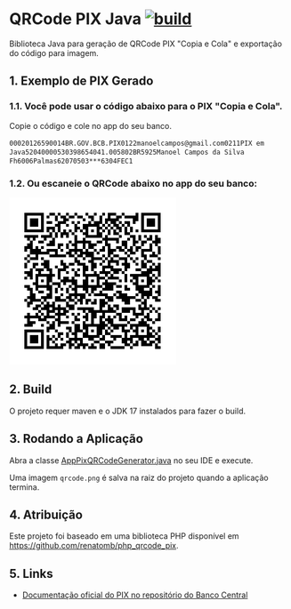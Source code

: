 # QRCode PIX Java [![build](https://github.com/competeaqui/qrcode-pix-java/actions/workflows/build.yml/badge.svg)](https://github.com/competeaqui/qrcode-pix-java/actions/workflows/build.yml)

Biblioteca Java para geração de QRCode PIX "Copia e Cola" e exportação do código para imagem.

## 1. Exemplo de PIX Gerado

### 1.1. Você pode usar o código abaixo para o PIX "Copia e Cola".
Copie o código e cole no app do seu banco.

```
00020126590014BR.GOV.BCB.PIX0122manoelcampos@gmail.com0211PIX em Java52040000530398654041.005802BR5925Manoel Campos da Silva Fh6006Palmas62070503***6304FEC1
```

### 1.2. Ou escaneie o QRCode abaixo no app do seu banco:

![qrcode.png](images%2Fqrcode.png)

## 2. Build

O projeto requer maven e o JDK 17 instalados para fazer o build.

## 3. Rodando a Aplicação

Abra a classe [AppPixQRCodeGenerator.java](src/main/java/br/com/competeaqui/pix/AppPixQRCodeGenerator.java) no seu IDE e execute.

Uma imagem `qrcode.png` é salva na raiz do projeto quando a aplicação termina.

## 4. Atribuição

Este projeto foi baseado em uma biblioteca PHP disponível em https://github.com/renatomb/php_qrcode_pix.

## 5. Links

- [Documentação oficial do PIX no repositório do Banco Central](https://github.com/bacen/pix-api)
